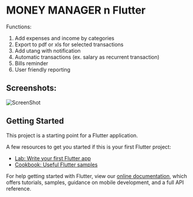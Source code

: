 # MONEY MANAGER n Flutter

Functions:
1. Add expenses and income by categories
2. Export to pdf or xls for selected transactions
3. Add utang with notification
4. Automatic transactions (ex. salary as recurrent transaction)
5. Bills reminder
6. User friendly reporting


## Screenshots:

![ScreenShot](https://raw.github.com/kbartiquel/flutter_money_manager/main/screens/screen.png)


## Getting Started

This project is a starting point for a Flutter application.

A few resources to get you started if this is your first Flutter project:

- [Lab: Write your first Flutter app](https://flutter.dev/docs/get-started/codelab)
- [Cookbook: Useful Flutter samples](https://flutter.dev/docs/cookbook)

For help getting started with Flutter, view our
[online documentation](https://flutter.dev/docs), which offers tutorials,
samples, guidance on mobile development, and a full API reference.

